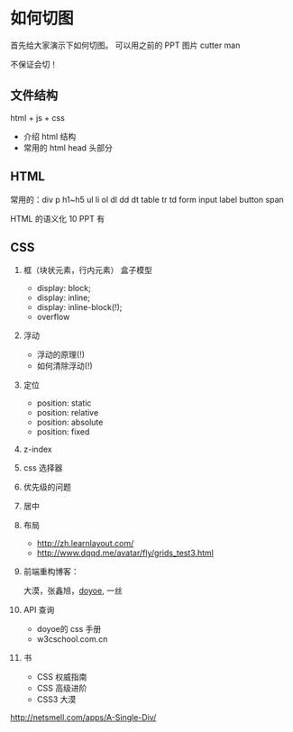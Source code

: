 # 如何切图

<!-- 重构工程师 -->

首先给大家演示下如何切图。 可以用之前的 PPT 图片 cutter man

不保证会切！


<!-- 没有时间查资料确保每一个细节都是对的。 -->

## 文件结构

html + js + css

- 介绍 html 结构
- 常用的 html head 头部分

## HTML

常用的：div p h1~h5 ul li ol dl dd dt table tr td form input label button span

HTML 的语义化 10 PPT 有

## CSS

1. 框（块状元素，行内元素） 盒子模型

    - display: block;
    - display: inline;
    - display: inline-block(!);
    - overflow

2. 浮动

    - 浮动的原理(!)
    - 如何清除浮动(!)

3. 定位

    - position: static
    - position: relative
    - position: absolute
    - position: fixed

4. z-index

5. css  选择器

5. 优先级的问题

6. 居中


7. 布局

    -  http://zh.learnlayout.com/
    -  http://www.dqqd.me/avatar/fly/grids_test3.html


8. 前端重构博客：

    大漠，张鑫旭，[doyoe](http://blog.doyoe.com/), 一丝

9. API 查询

    - doyoe的 css 手册
    - w3cschool.com.cn

10. 书

    -  CSS 权威指南
    -  CSS 高级进阶
    -  CSS3 大漠


http://netsmell.com/apps/A-Single-Div/
